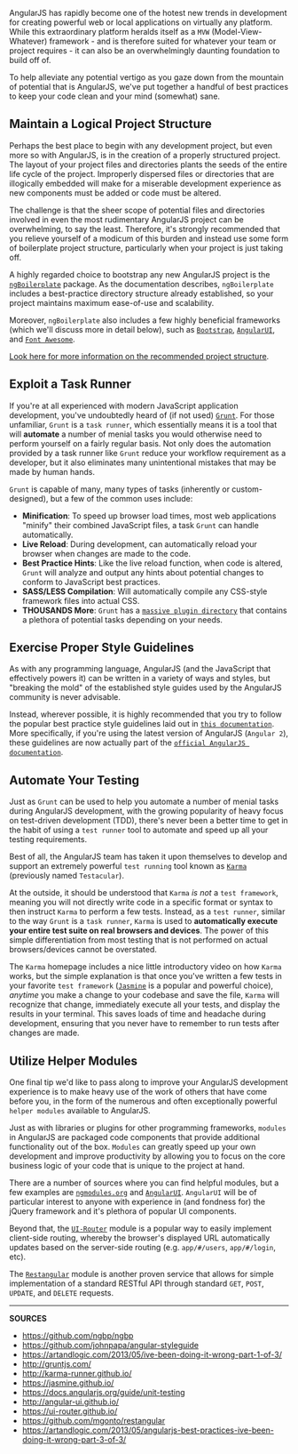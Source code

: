 AngularJS has rapidly become one of the hotest new trends in development for creating powerful web or local applications on virtually any platform.  While this extraordinary platform heralds itself as a `MVW` (Model-View-Whatever) framework - and is therefore suited for whatever your team or project requires - it can also be an overwhelmingly daunting foundation to build off of.

To help alleviate any potential vertigo as you gaze down from the mountain of potential that is AngularJS, we've put together a handful of best practices to keep your code clean and your mind (somewhat) sane.

## Maintain a Logical Project Structure

Perhaps the best place to begin with any development project, but even more so with AngularJS, is in the creation of a properly structured project.  The layout of your project files and directories plants the seeds of the entire life cycle of the project.  Improperly dispersed files or directories that are illogically embedded will make for a miserable development experience as new components must be added or code must be altered.

The challenge is that the sheer scope of potential files and directories involved in even the most rudimentary AngularJS project can be overwhelming, to say the least.  Therefore, it's strongly recommended that you relieve yourself of a modicum of this burden and instead use some form of boilerplate project structure, particularly when your project is just taking off.

A highly regarded choice to bootstrap any new AngularJS project is the [`ngBoilerplate`](https://github.com/ngbp/ngbp) package.  As the documentation describes, `ngBoilerplate` includes a best-practice directory structure already established, so your project maintains maximum ease-of-use and scalability.

Moreover, `ngBoilerplate` also includes a few highly beneficial frameworks (which we'll discuss more in detail below), such as [`Bootstrap`](http://getbootstrap.com/), [`AngularUI`](http://angular-ui.github.io/), and [`Font Awesome`](http://fortawesome.github.com/Font-Awesome).

[Look here for more information on the recommended project structure](https://github.com/ngbp/ngbp#overall-directory-structure).

## Exploit a Task Runner

If you're at all experienced with modern JavaScript application development, you've undoubtedly heard of (if not used) [`Grunt`](http://gruntjs.com/).  For those unfamiliar, `Grunt` is a `task runner`, which essentially means it is a tool that will __automate__ a number of menial tasks you would otherwise need to perform yourself on a fairly regular basis.  Not only does the automation provided by a task runner like `Grunt` reduce your workflow requirement as a developer, but it also eliminates many unintentional mistakes that may be made by human hands.

`Grunt` is capable of many, many types of tasks (inherently or custom-designed), but a few of the common uses include:

- __Minification__: To speed up browser load times, most web applications "minify" their combined JavaScript files, a task `Grunt` can handle automatically.
- __Live Reload__: During development, can automatically reload your browser when changes are made to the code.
- __Best Practice Hints__: Like the live reload function, when code is altered, `Grunt` will analyze and output any hints about potential changes to conform to JavaScript best practices.
- __SASS/LESS Compilation__: Will automatically compile any CSS-style framework files into actual CSS.
- __THOUSANDS More__: `Grunt` has a [`massive plugin directory`](http://gruntjs.com/plugins) that contains a plethora of potential tasks depending on your needs.

## Exercise Proper Style Guidelines

As with any programming language, AngularJS (and the JavaScript that effectively powers it) can be written in a variety of ways and styles, but "breaking the mold" of the established style guides used by the AngularJS community is never advisable.

Instead, wherever possible, it is highly recommended that you try to follow the popular best practice style guidelines laid out in [`this documentation`](https://github.com/johnpapa/angular-styleguide).  More specifically, if you're using the latest version of AngularJS (`Angular 2`), these guidelines are now actually part of the [`official AngularJS documentation`](https://angular.io/docs/ts/latest/guide/style-guide.html).

## Automate Your Testing

Just as `Grunt` can be used to help you automate a number of menial tasks during AngularJS development, with the growing popularity of heavy focus on test-driven development (TDD), there's never been a better time to get in the habit of using a `test runner` tool to automate and speed up all your testing requirements.

Best of all, the AngularJS team has taken it upon themselves to develop and support an extremely powerful `test running` tool known as [`Karma`](http://karma-runner.github.io/) (previously named `Testacular`).

At the outside, it should be understood that `Karma` _is not_ a `test framework`, meaning you will not directly write code in a specific format or syntax to then instruct `Karma` to perform a few tests.  Instead, as a `test runner`, similar to the way `Grunt` is a `task runner`, `Karma` is used to __automatically execute your entire test suite on real browsers and devices__.  The power of this simple differentiation from most testing that is not performed on actual browsers/devices cannot be overstated.

The `Karma` homepage includes a nice little introductory video on how `Karma` works, but the simple explanation is that once you've written a few tests in your favorite `test framework` ([`Jasmine`](https://jasmine.github.io/) is a popular and powerful choice), _anytime_ you make a change to your codebase and save the file, `Karma` will recognize that change, immediately execute all your tests, and display the results in your terminal.  This saves loads of time and headache during development, ensuring that you never have to remember to run tests after changes are made.

## Utilize Helper Modules

One final tip we'd like to pass along to improve your AngularJS development experience is to make heavy use of the work of others that have come before you, in the form of the numerous and often exceptionally powerful `helper modules` available to AngularJS.

Just as with libraries or plugins for other programming frameworks, `modules` in AngularJS are packaged code components that provide additional functionality out of the box.  `Modules` can greatly speed up your own development and improve productivity by allowing you to focus on the core business logic of your code that is unique to the project at hand.

There are a number of sources where you can find helpful modules, but a few examples are [`ngmodules.org`](http://ngmodules.org/) and [`AngularUI`](http://angular-ui.github.io/).  `AngularUI` will be of particular interest to anyone with experience in (and fondness for) the jQuery framework and it's plethora of popular UI components.

Beyond that, the [`UI-Router`](https://ui-router.github.io/) module is a popular way to easily implement client-side routing, whereby the browser's displayed URL automatically updates based on the server-side routing (e.g. `app/#/users`, `app/#/login`, etc).

The [`Restangular`](https://github.com/mgonto/restangular) module is another proven service that allows for simple implementation of a standard RESTful API through standard `GET`, `POST`, `UPDATE`, and `DELETE` requests.

---

__SOURCES__

- https://github.com/ngbp/ngbp
- https://github.com/johnpapa/angular-styleguide
- https://artandlogic.com/2013/05/ive-been-doing-it-wrong-part-1-of-3/
- http://gruntjs.com/
- http://karma-runner.github.io/
- https://jasmine.github.io/
- https://docs.angularjs.org/guide/unit-testing
- http://angular-ui.github.io/
- https://ui-router.github.io/
- https://github.com/mgonto/restangular
- https://artandlogic.com/2013/05/angularjs-best-practices-ive-been-doing-it-wrong-part-3-of-3/
